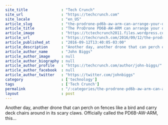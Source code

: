 ```yaml
---
site_title               : "Tech Crunch"
site_url                 : "https://techcrunch.com"
site_locale              : "en_US"
article_slug             : "the-prodrone-pd6b-aw-arm-can-arrange-your-deck-furniture-for-you"
article_title            : "The ProDrone PD6B-AW-ARM can arrange your deck furniture for you"
article_image            : "https://tctechcrunch2011.files.wordpress.com/2016/09/pd6b-aw-arm_01-1024x683.jpg?w=764&h=400&crop=1"
article_url              : "https://techcrunch.com/2016/09/12/the-prodrone-pd6b-aw-arm-can-arrange-your-deck-furniture-for-you/"
article_published_at     : "2016-09-12T13:40:05-03:00"
article_description      : "Another day, another drone that can perch on fences like a bird and carry deck chairs around in its scary claws. Officially called the PD6B-AW-ARM, this..."
article_author_name      : "John Biggs"
article_author_image     : null
article_author_biography : null
article_author_profile   : "https://techcrunch.com/author/john-biggs/"
article_author_facebook  : null
article_author_twitter   : "https://twitter.com/johnbiggs"
category                 : ['technology']
tags                     : ['Tech Crunch']
permalink                : "/:categories/the-prodrone-pd6b-aw-arm-can-arrange-your-deck-furniture-for-you/"
layout                   : post
---
```


Another day, another drone that can perch on fences like a bird and carry deck chairs around in its scary claws. Officially called the PD6B-AW-ARM, this...
